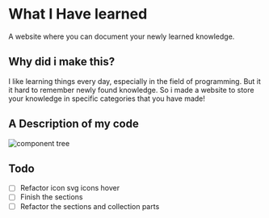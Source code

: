 # What I Have learned 
A website where you can document your newly learned knowledge. 

## Why did i make this?
I like learning things every day, especially in the field of programming. But it it hard to remember newly found knowledge. So i made a website to store your knowledge in specific categories that you have made!

## A Description of my code
![component tree](/LaupWing/WhatIHaveLearned/blob/master/README_ASSETS/Diagram.png?raw=true)
## Todo 
- [ ] Refactor icon svg icons hover
- [ ] Finish the sections
- [ ] Refactor the sections and collection parts